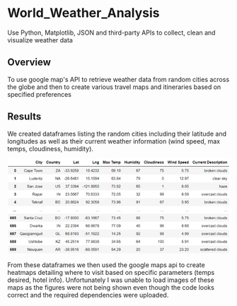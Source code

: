 # World_Weather_Analysis
Use Python, Matplotlib, JSON and third-party APIs to collect, clean and visualize weather data

## Overview
To use google map's API to retrieve weather data from random cities across the globe and then to create various travel maps and itineraries based on specified preferences

## Results
We created dataframes listing the random cities including their latitude and longitudes as well as their current weather information (wind speed, max temps, cloudiness, humidity). 

![Current_Weather](https://github.com/sbull32/World_Weather_Analysis/blob/main/Weather_Database/current_weather_overview.png)

From these dataframes we then used the google maps api to create heatmaps detailing where to visit based on specific parameters (temps desired, hotel info). Unfortunately I was unable to load images of these maps as the figures were not being shown even though the code looks correct and the required dependencies were uploaded.
